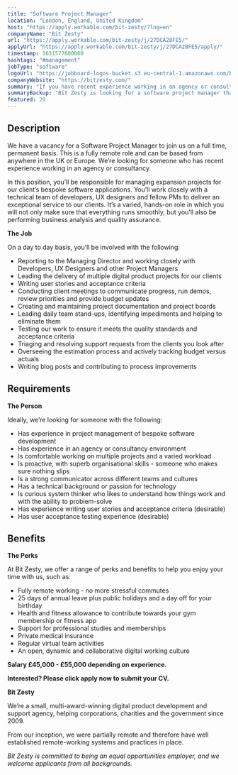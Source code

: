 ```yaml
---
title: "Software Project Manager"
location: "London, England, United Kingdom"
host: "https://apply.workable.com/bit-zesty/?lng=en"
companyName: "Bit Zesty"
url: "https://apply.workable.com/bit-zesty/j/27DCA28FE5/"
applyUrl: "https://apply.workable.com/bit-zesty/j/27DCA28FE5/apply/"
timestamp: 1631577600000
hashtags: "#management"
jobType: "software"
logoUrl: "https://jobboard-logos-bucket.s3.eu-central-1.amazonaws.com/bit-zesty"
companyWebsite: "https://bitzesty.com/"
summary: "If you have recent experience working in an agency or consultancy, Bit Zesty is looking for someone with your skillset."
summaryBackup: "Bit Zesty is looking for a software project manager that has #management, #qa, #ui/ux."
featured: 20
---
```


## Description

We have a vacancy for a Software Project Manager to join us on a full time, permanent basis. This is a fully remote role and can be based from anywhere in the UK or Europe. We’re looking for someone who has recent experience working in an agency or consultancy.

In this position, you’ll be responsible for managing expansion projects for our client’s bespoke software applications. You’ll work closely with a technical team of developers, UX designers and fellow PMs to deliver an exceptional service to our clients. It’s a varied, hands-on role in which you will not only make sure that everything runs smoothly, but you’ll also be performing business analysis and quality assurance.

**The Job**

On a day to day basis, you’ll be involved with the following:

*   Reporting to the Managing Director and working closely with Developers, UX Designers and other Project Managers
*   Leading the delivery of multiple digital product projects for our clients
*   Writing user stories and acceptance criteria
*   Conducting client meetings to communicate progress, run demos, review priorities and provide budget updates
*   Creating and maintaining project documentation and project boards
*   Leading daily team stand-ups, identifying impediments and helping to eliminate them
*   Testing our work to ensure it meets the quality standards and acceptance criteria
*   Triaging and resolving support requests from the clients you look after
*   Overseeing the estimation process and actively tracking budget versus actuals
*   Writing blog posts and contributing to process improvements

## Requirements

**The Person**

Ideally, we’re looking for someone with the following:

*   Has experience in project management of bespoke software development
*   Has experience in an agency or consultancy environment
*   Is comfortable working on multiple projects and a varied workload
*   Is proactive, with superb organisational skills - someone who makes sure nothing slips
*   Is a strong communicator across different teams and cultures
*   Has a technical background or passion for technology
*   Is curious system thinker who likes to understand how things work and with the ability to problem-solve
*   Has experience writing user stories and acceptance criteria (desirable)
*   Has user acceptance testing experience (desirable)

## Benefits

**The Perks**

At Bit Zesty, we offer a range of perks and benefits to help you enjoy your time with us, such as:

*   Fully remote working - no more stressful commutes
*   25 days of annual leave plus public holidays and a day off for your birthday
*   Health and fitness allowance to contribute towards your gym membership or fitness app
*   Support for professional studies and memberships
*   Private medical insurance
*   Regular virtual team activities
*   An open, dynamic and collaborative digital working culture

**Salary £45,000 - £55,000 depending on experience.**

**Interested? Please click apply now to submit your CV.**

**Bit Zesty**

We’re a small, multi-award-winning digital product development and support agency, helping corporations, charities and the government since 2009.

From our inception, we were partially remote and therefore have well established remote-working systems and practices in place.

_Bit Zesty is committed to being an equal opportunities employer, and we welcome applicants from all backgrounds._
